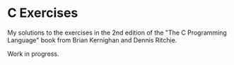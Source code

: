 # C Exercises

My solutions to the exercises in the 2nd edition of the "The C Programming Language" book from Brian Kernighan and Dennis Ritchie.

Work in progress.
